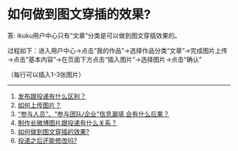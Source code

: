 # 如何做到图文穿插的效果?



答: ikuku用户中心只有“文章”分类是可以做到图文穿插效果的。
   
过程如下：进入用户中心→点击“我的作品”→选择作品分类“文章”→完成图片上传→点击“基本内容”→在页面下方点击“插入图片”→选择图片→点击“确认”

（每行可以插入1-3张图片）

------
1. [发布跟投递有什么区别？](101-1.md)
1. [如何上传图片？](101-2.md)
1. [“参与人员”、“参与团队/企业”信息漏填,会有什么后果？](101-3.md)
1. [制作长微博图片跟投递有什么关系？](101-4.md) 
1. [如何做到图文穿插的效果?](101-5.md)
1. [投递之后还能修改吗?](101-6.md)

